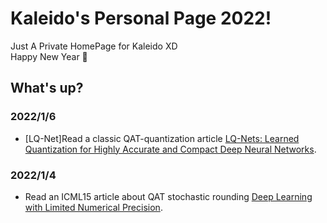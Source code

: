 # Kaleido's Personal Page 2022!  

Just A Private HomePage for Kaleido XD  
Happy New Year :partying_face:   

## What's up?  
### 2022/1/6  
* [LQ-Net]Read a classic QAT-quantization article [LQ-Nets: Learned Quantization for Highly Accurate and Compact Deep Neural Networks]().  

### 2022/1/4  
* Read an ICML15 article about QAT stochastic rounding [Deep Learning with Limited Numerical Precision]().   